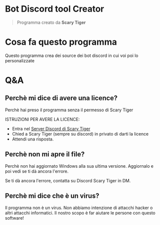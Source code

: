 # Bot Discord tool Creator
> Programma creato da **Scary Tiger**

# Cosa fa questo programma

Questo programma crea dei source dei bot discord in cui voi poi lo personalizzate


# Q&A

## Perchè mi dice di avere una licence?
Perchè hai preso il programma senza il permesso di Scary Tiger

ISTRUZIONI PER AVERE LA LICENCE:

- Entra nel [Server Discord di Scary Tiger](https://discord.gg/GKP49SR)
- Chied a Scary Tiger (sempre su discord) in privato di darti la licence
- Attendi una risposta.

## Perchè non mi apre il file?

Perchè non hai aggiornato Windows alla sua ultima versione. Aggiornalo e poi vedi se ti dà ancora l'errore.

Se ti dà ancora l'errore, contatta su Discord Scary Tiger in DM.

## Perchè mi dice che è un virus?

Il programma non è un virus. Non abbiamo intenzione di attacchi hacker o altri attacchi informatici. Il nostro scopo è far aiutare le persone con questo software!

